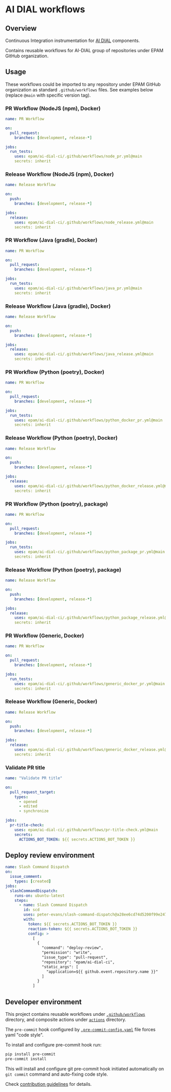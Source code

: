 # AI DIAL workflows

## Overview

Continuous Integration instrumentation for [AI DIAL](https://epam-rail.com) components.

Contains reusable workflows for AI-DIAL group of repositories under EPAM GitHub organization.

## Usage

These workflows could be imported to any repository under EPAM GitHub organization as standard `.github/workflows` files. See examples below (replace `@main` with specific version tag).

### PR Workflow (NodeJS (npm), Docker)

```yml
name: PR Workflow

on:
  pull_request:
    branches: [development, release-*]

jobs:
  run_tests:
    uses: epam/ai-dial-ci/.github/workflows/node_pr.yml@main
    secrets: inherit
```

### Release Workflow (NodeJS (npm), Docker)

```yml
name: Release Workflow

on:
  push:
    branches: [development, release-*]

jobs:
  release:
    uses: epam/ai-dial-ci/.github/workflows/node_release.yml@main
    secrets: inherit
```

### PR Workflow (Java (gradle), Docker)

```yml
name: PR Workflow

on:
  pull_request:
    branches: [development, release-*]

jobs:
  run_tests:
    uses: epam/ai-dial-ci/.github/workflows/java_pr.yml@main
    secrets: inherit
```

### Release Workflow (Java (gradle), Docker)

```yml
name: Release Workflow

on:
  push:
    branches: [development, release-*]

jobs:
  release:
    uses: epam/ai-dial-ci/.github/workflows/java_release.yml@main
    secrets: inherit
```

### PR Workflow (Python (poetry), Docker)

```yml
name: PR Workflow

on:
  pull_request:
    branches: [development, release-*]

jobs:
  run_tests:
    uses: epam/ai-dial-ci/.github/workflows/python_docker_pr.yml@main
    secrets: inherit
```

### Release Workflow (Python (poetry), Docker)

```yml
name: Release Workflow

on:
  push:
    branches: [development, release-*]

jobs:
  release:
    uses: epam/ai-dial-ci/.github/workflows/python_docker_release.yml@main
    secrets: inherit
```

### PR Workflow (Python (poetry), package)

```yml
name: PR Workflow

on:
  pull_request:
    branches: [development, release-*]

jobs:
  run_tests:
    uses: epam/ai-dial-ci/.github/workflows/python_package_pr.yml@main
    secrets: inherit
```

### Release Workflow (Python (poetry), package)

```yml
name: Release Workflow

on:
  push:
    branches: [development, release-*]

jobs:
  release:
    uses: epam/ai-dial-ci/.github/workflows/python_package_release.yml@main
    secrets: inherit
```

### PR Workflow (Generic, Docker)

```yml
name: PR Workflow

on:
  pull_request:
    branches: [development, release-*]

jobs:
  run_tests:
    uses: epam/ai-dial-ci/.github/workflows/generic_docker_pr.yml@main
    secrets: inherit
```

### Release Workflow (Generic, Docker)

```yml
name: Release Workflow

on:
  push:
    branches: [development, release-*]

jobs:
  release:
    uses: epam/ai-dial-ci/.github/workflows/generic_docker_release.yml@main
    secrets: inherit
```

### Validate PR title

```yml
name: "Validate PR title"

on:
  pull_request_target:
    types:
      - opened
      - edited
      - synchronize

jobs:
  pr-title-check:
    uses: epam/ai-dial-ci/.github/workflows/pr-title-check.yml@main
    secrets:
      ACTIONS_BOT_TOKEN: ${{ secrets.ACTIONS_BOT_TOKEN }}
```

## Deploy review environment

```yml
name: Slash Command Dispatch
on:
  issue_comment:
    types: [created]
jobs:
  slashCommandDispatch:
    runs-on: ubuntu-latest
    steps:
      - name: Slash Command Dispatch
        id: scd
        uses: peter-evans/slash-command-dispatch@a28ee6cd74d5200f99e247ebc7b365c03ae0ef3c # v3.0.1
        with:
          token: ${{ secrets.ACTIONS_BOT_TOKEN }}
          reaction-token: ${{ secrets.ACTIONS_BOT_TOKEN }}
          config: >
            [
              {
                "command": "deploy-review",
                "permission": "write",
                "issue_type": "pull-request",
                "repository": "epam/ai-dial-ci",
                "static_args": [
                  "application=${{ github.event.repository.name }}"
                ]
              }
            ]
```

## Developer environment

This project contains reusable workflows under [`.github/workflows`](.github/workflows) directory, and composite actions under [`actions`](actions) directory.

The `pre-commit` hook configured by [`.pre-commit-config.yaml`](.pre-commit-config.yaml) file forces yaml "code style".

To install and configure pre-commit hook run:

```bash
pip install pre-commit
pre-commit install
```

This will install and configure git pre-commit hook initiated automatically on `git commit` command and auto-fixing code style.

Check [contribution guidelines](CONTRIBUTING.md) for details.
